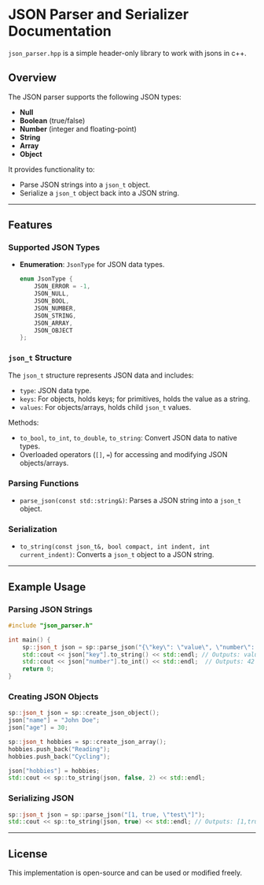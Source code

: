 # JSON Parser and Serializer Documentation
`json_parser.hpp` is a simple header-only library to work with jsons in c++.

## Overview

The JSON parser supports the following JSON types:
- **Null**
- **Boolean** (true/false)
- **Number** (integer and floating-point)
- **String**
- **Array**
- **Object**

It provides functionality to:
- Parse JSON strings into a `json_t` object.
- Serialize a `json_t` object back into a JSON string.

---

## Features

### Supported JSON Types
- **Enumeration**: `JsonType` for JSON data types.
  ```cpp
  enum JsonType {
      JSON_ERROR = -1,
      JSON_NULL,
      JSON_BOOL,
      JSON_NUMBER,
      JSON_STRING,
      JSON_ARRAY,
      JSON_OBJECT
  };
  ```

### `json_t` Structure
The `json_t` structure represents JSON data and includes:
- `type`: JSON data type.
- `keys`: For objects, holds keys; for primitives, holds the value as a string.
- `values`: For objects/arrays, holds child `json_t` values.

Methods:
- `to_bool`, `to_int`, `to_double`, `to_string`: Convert JSON data to native types.
- Overloaded operators (`[]`, `=`) for accessing and modifying JSON objects/arrays.

### Parsing Functions
- `parse_json(const std::string&)`: Parses a JSON string into a `json_t` object.

### Serialization
- `to_string(const json_t&, bool compact, int indent, int current_indent)`: Converts a `json_t` object to a JSON string.

---

## Example Usage

### Parsing JSON Strings
```cpp
#include "json_parser.h"

int main() {
    sp::json_t json = sp::parse_json("{\"key\": \"value\", \"number\": 42}");
    std::cout << json["key"].to_string() << std::endl; // Outputs: value
    std::cout << json["number"].to_int() << std::endl;  // Outputs: 42
    return 0;
}
```

### Creating JSON Objects
```cpp
sp::json_t json = sp::create_json_object();
json["name"] = "John Doe";
json["age"] = 30;

sp::json_t hobbies = sp::create_json_array();
hobbies.push_back("Reading");
hobbies.push_back("Cycling");

json["hobbies"] = hobbies;
std::cout << sp::to_string(json, false, 2) << std::endl;
```

### Serializing JSON
```cpp
sp::json_t json = sp::parse_json("[1, true, \"test\"]");
std::cout << sp::to_string(json, true) << std::endl; // Outputs: [1,true,"test"]
```

---

## License
This implementation is open-source and can be used or modified freely.


